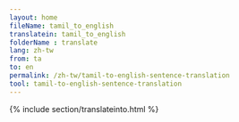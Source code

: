```yaml
---
layout: home
fileName: tamil_to_english
translatein: tamil_to_english
folderName : translate
lang: zh-tw
from: ta
to: en
permalink: /zh-tw/tamil-to-english-sentence-translation
tool: tamil-to-english-sentence-translation
---
```

{% include section/translateinto.html %}